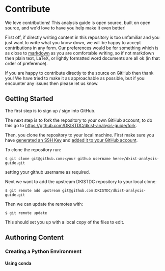 # Contribute

We love contributions! This analysis guide is open source, built on open source, and we'd love to have you help make it even better!

First off, if directly writing content in this repository is too unfamiliar and you just want to write what you know down, we will be happy to accept contributions in any form.
Our preferences would be for something which is as close to [markdown](https://www.markdownguide.org/) as you are comfortable writing, so if not markdown then plain text, LaTeX, or lightly formatted word documents are all ok (in that order of preference).

If you are happy to contribute directly to the source on GitHub then thank you!
We have tried to make it as approachable as possible, but if you encounter any issues then please let us know.

## Getting Started

The first step is to sign up / sign into GitHub.

The next step is to fork the repository to your own GitHub account, to do this go to https://github.com/DKISTDC/dkist-analysis-guide/fork.

Then, you clone the repository to your local machine. First make sure you have [generated an SSH Key](https://docs.github.com/en/authentication/connecting-to-github-with-ssh/generating-a-new-ssh-key-and-adding-it-to-the-ssh-agent) and [added it to your GitHub account](https://docs.github.com/en/authentication/connecting-to-github-with-ssh/adding-a-new-ssh-key-to-your-github-account).

To clone the repository run:

```console
$ git clone git@github.com:<your github username here>/dkist-analysis-guide.git
```

setting your github username as required.

Next we want to add the upstream DKISTDC repository to your local clone:

```console
$ git remote add upstream git@github.com:DKISTDC/dkist-analysis-guide.git
```

Then we can update the remotes with:

```console
$ git remote update
```

This should set you up with a local copy of the files to edit.


## Authoring Content

### Creating a Python Environment

#### Using conda
